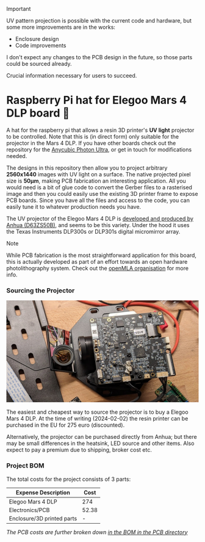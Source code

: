 

> [!IMPORTANT]
>
> UV pattern projection is possible with the current code and hardware, but some more improvements are in the works:
>
> * Enclosure design
> * Code improvements
>
> I don't expect any changes to the PCB design in the future, so those parts could be sourced already.

Crucial information necessary for users to succeed.

# Raspberry Pi hat for Elegoo Mars 4 DLP board 🔦

A hat for the raspberry pi that allows a resin 3D printer's **UV light** projector to be controlled. Note that this is (in direct form) only suitable for the projector in the Mars 4 DLP. If you have other boards check out the repository for the [Anycubic Photon Ultra](https://github.com/openMLA/photon-ultra-controller), or get in touch for modifications needed. 

The designs in this repository then allow you to project arbitrary **2560x1440** images with UV light on a surface. The native projected pixel size is **50μm**, making PCB fabrication an interesting application. All you would need is a bit of glue code to convert the Gerber files to a rasterised image and then you could easily use the existing 3D printer frame to expose PCB boards. Since you have all the files and access to the code, you can easily tune it to whatever production needs you have.

The UV projector of the Elegoo Mars 4 DLP is [developed and produced by Anhua (D63ZS50B)](https://www.anhuaoe.com/en/industriause/info.aspx?itemid=2694), and seems to be this variety. Under the hood it uses the Texas Instruments DLP300s or DLP301s digital micromirror array.


> [!NOTE]  
> While PCB fabrication is the most straightforward application for this board, this is actually developed as part of an effort towards an open hardware photolithography system. Check out the [openMLA organisation](https://github.com/openMLA/) for more info.

### Sourcing the Projector

![the anhua projector taken from the Elegoo Mars 4 DLP](media/anhua_D63ZS50B.jpg)

The easiest and cheapest way to source the projector is to buy a Elegoo Mars 4 DLP. At the time of writing (2024-02-02) the resin printer can be purchased in the EU for 275 euro (discounted).

Alternatively, the projector can be purchased directly from Anhua; but there may be small differences in the heatsink, LED source and other items. Also expect to pay a premium due to shipping, broker cost etc.

### Project BOM

The total costs for the project consists of 3 parts:

| Expense Description        | Cost  |
| -------------------------- | ----- |
| Elegoo Mars 4 DLP          | 274   |
| Electronics/PCB            | 52.38 |
| Enclosure/3D printed parts | -     |

_The PCB costs are further broken down [in the BOM in the PCB directory](./PCB/README.md)_